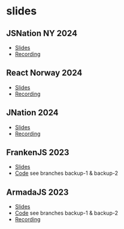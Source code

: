 # slides

## JSNation NY 2024

- [Slides](./06-24-jnation.pdf)
- [Recording](https://gitnation.com/contents/monorepos-and-spaceships-navigating-successfully-through-code-and-cosmos)

## React Norway 2024

- [Slides](./06-24-jnation.pdf)
- [Recording](https://www.youtube.com/live/w5WhcX0Q5NU?si=TaMDJZrO2E_NzC1Z&t=4447)

## JNation 2024

- [Slides](./06-24-jnation.pdf)
- [Recording](https://www.youtube.com/live/kQqg2Z7AJCI?t=22001)

## FrankenJS 2023

- [Slides](./11-23-frankenjs.pdf)
- [Code](https://github.com/MaxKless/dans-extension) see branches backup-1 & backup-2

## ArmadaJS 2023

- [Slides](./10-23-armadajs.pdf)
- [Code](https://github.com/MaxKless/dans-extension) see branches backup-1 & backup-2
- [Recording](https://www.youtube.com/watch?v=bKqSwbOjhpE)
